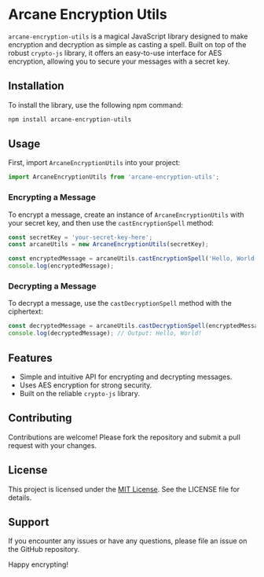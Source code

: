 # Arcane Encryption Utils

`arcane-encryption-utils` is a magical JavaScript library designed to make encryption and decryption as simple as casting a spell. Built on top of the robust `crypto-js` library, it offers an easy-to-use interface for AES encryption, allowing you to secure your messages with a secret key.

## Installation

To install the library, use the following npm command:

```bash
npm install arcane-encryption-utils
```

## Usage

First, import `ArcaneEncryptionUtils` into your project:

```javascript
import ArcaneEncryptionUtils from 'arcane-encryption-utils';
```

### Encrypting a Message

To encrypt a message, create an instance of `ArcaneEncryptionUtils` with your secret key, and then use the `castEncryptionSpell` method:

```javascript
const secretKey = 'your-secret-key-here';
const arcaneUtils = new ArcaneEncryptionUtils(secretKey);

const encryptedMessage = arcaneUtils.castEncryptionSpell('Hello, World!');
console.log(encryptedMessage);
```

### Decrypting a Message

To decrypt a message, use the `castDecryptionSpell` method with the ciphertext:

```javascript
const decryptedMessage = arcaneUtils.castDecryptionSpell(encryptedMessage);
console.log(decryptedMessage); // Output: Hello, World!
```

## Features

- Simple and intuitive API for encrypting and decrypting messages.
- Uses AES encryption for strong security.
- Built on the reliable `crypto-js` library.

## Contributing

Contributions are welcome! Please fork the repository and submit a pull request with your changes.

## License

This project is licensed under the [MIT License](LICENSE.md). See the LICENSE file for details.

## Support

If you encounter any issues or have any questions, please file an issue on the GitHub repository.

Happy encrypting!
